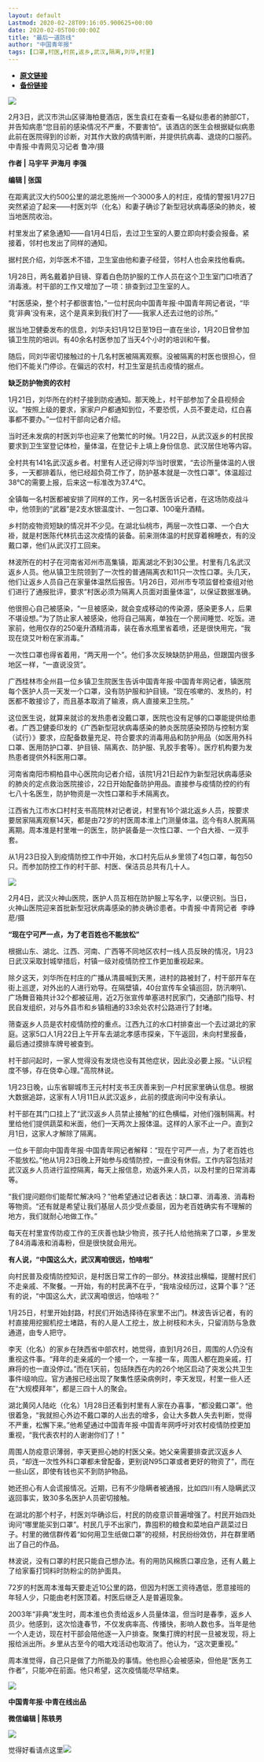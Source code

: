 ```yaml
---
layout: default
Lastmod: 2020-02-28T09:16:05.900625+00:00
date: 2020-02-05T00:00:00Z
title: "最后一道防线"
author: "中国青年报"
tags: [口罩,村医,村民,返乡,武汉,隔离,刘华,村里]
---
```


* [**原文链接**](http://mp.weixin.qq.com/s?__biz=MjM5MDQ3MTEyMQ==&mid=2653326391&idx=1&sn=417f2c244afa817c1bcd7e06bdc35897&chksm=bd966a898ae1e39f9b071296ea716e710c5d176a8363f3d16d7cafec6474a40d3c0c27e83734#rd)
* [**备份链接**](http://archive.ph/iJOOF)


  

  

![](/images/post/10e51a72e2b0b11c066a207b4f568a6d.jpg)

2月3日，武汉市洪山区驿海柏曼酒店，医生袁红在查看一名疑似患者的肺部CT，并告知病患“您目前的感染情况不严重，不要害怕”。该酒店的医生会根据疑似病患此前在医院得到的诊断，对其作大致的病情判断，并提供抗病毒、退烧的口服药。中青报·中青网见习记者 鲁冲/摄

**作者 |** **马宇平 尹海月 李强**

**编辑 | 张国**

在距离武汉大约500公里的湖北恩施州一个3000多人的村庄，疫情的警报1月27日突然紧迫了起来——村医刘华（化名）和妻子确诊了新型冠状病毒感染的肺炎，被当地医院收治。

村里发出了紧急通知——自1月4日后，去过卫生室的人要立即向村委会报备。紧接着，邻村也发出了同样的通知。

据村民介绍，刘华医术不错，卫生室由他和妻子经营，邻村人也会来找他看病。

1月28日，两名戴着护目镜、穿着白色防护服的工作人员在这个卫生室门口喷洒了消毒液。村干部的工作又增加了一项：排查到过卫生室的人。

“村医感染，整个村子都很害怕，”一位村民向中国青年报·中国青年网记者说，“毕竟‘非典’没有来，这个是真来到我们村了——我家人还去过他的诊所。”

据当地卫健委发布的信息，刘华夫妇1月12日至19日一直在坐诊，1月20日曾参加镇卫生院的培训。有40余名村医参加了当天4个小时的培训和午餐。

随后，同刘华密切接触过的十几名村医被隔离观察。没被隔离的村医也很担心，但他们不能关门停诊。在偏远的农村，村卫生室是抗击疫情的据点。

**缺乏防护物资的农村**

1月21日，刘华所在的村子接到防疫通知。那天晚上，村干部参加了全县视频会议。“按照上级的要求，家家户户都通知到位，不要恐慌，人员不要走动，红白喜事都不要办。”一位村干部向记者介绍。

当时还未发病的村医刘华也迎来了他繁忙的时候。1月22日，从武汉返乡的村民按要求到卫生室登记体检，量体温，在登记卡上填上身份信息、武汉居住地等内容。

全村共有141名武汉返乡者。村里有人还记得刘华当时很累，“去诊所量体温的人很多，一天都排着队，他已经超负荷工作了，防护基本就是一次性口罩”。体温超过38℃的需要上报，后来这一标准改为37.4℃。

全镇每一名村医都被安排了同样的工作，另一名村医告诉记者，在这场防疫战斗中，他领到的“武器”是2支水银温度计、一包口罩、100毫升酒精。

乡村防疫物资短缺的情况并不少见。在湖北仙桃市，两层一次性口罩、一个白大褂，就是村医陈代林抗击这次疫情的装备。前来测体温的村民穿着棉睡衣，有的没戴口罩，他们从武汉打工回来。

林波所在的村子在河南省邓州市高集镇，距离湖北不到30公里。村里有几名武汉返乡人员。他从镇卫生院领到了一次性的普通隔离衣和11只一次性口罩。头几天，他们让返乡人员自己在家量体温然后报告。1月26日，邓州市专项监督检查组对他们进行了通报批评，要求“村医必须为隔离人员面对面量体温”，以保证数据准确。

他很担心自己被感染，“一旦被感染，就会变成移动的传染源，感染更多人，后果不堪设想。”为了防止家人被感染，他将自己隔离，单独在一个房间睡觉、吃饭。进家前，他用仅存的250毫升酒精消毒，装在香水瓶里省着喷，还是很快用完，“我现在烧艾叶粉在家消毒。”

一次性口罩也得省着用，“两天用一个”。他们多次反映缺防护用品，但跟国内很多地区一样，“一直说没货”。

广西桂林市全州县一位乡镇卫生院医生告诉中国青年报·中国青年网记者，镇医院每个医护人员一天发一个口罩，没有防护服和护目镜。“现在咳嗽的、发热的，村医都不敢接诊了，而且基本取消了输液，病人直接来卫生院。”

这位医生说，就算来就诊的发热患者没戴口罩，医院也没有足够的口罩能提供给患者。广西卫健委印发的《广西新型冠状病毒感染的肺炎医院感染预防与控制方案（试行）》要求，应配备数量充足、符合要求的消毒用品和防护用品（如医用外科口罩、医用防护口罩、护目镜、隔离衣、防护服、乳胶手套等）。医疗机构要为发热患者提供外科医用口罩。

河南省南阳市桐柏县中心医院向记者介绍，该院1月21日起作为新型冠状病毒感染的肺炎的定点救治医院接诊，22日开始配备防护用品。直接参与疫情防控的约有七八十名医生，防护物资是一次性口罩和手术隔离衣。

江西省九江市水口村村支书高院林对记者说，村里有16个湖北返乡人员，按要求要居家隔离观察14天，都是由72岁的村医周本淮上门测量体温。迄今有8人脱离隔离期。周本淮是村里唯一的医生，防护装备是一次性口罩、一个白大褂、一双手套。

从1月23日投入到疫情防控工作中开始，水口村先后从乡里领了4包口罩，每包50只。而参加防控工作的村干部、村医、保洁员总共有几十人。

![](/images/post/7079b21204fec1f75cb973357acbc10b.jpg)

2月4日，武汉火神山医院，医护人员互相在防护服上写名字，以便识别。当日，火神山医院迎来首批新型冠状病毒感染的肺炎确诊患者。中青报·中青网记者  李峥苨/摄

**“现在宁可严一点，为了老百姓也不能放松”**

  

根据山东、湖北、江西、河南、广西等不同地区农村一线人员反映的情况，1月23日武汉采取封城举措后，村镇一级对疫情防控工作更加重视起来。

除夕这天，刘华所在村庄的广播从清晨喊到天黑，进村的路被封了，村干部开车在街上巡逻，对外出的人进行劝导。在隔壁镇，40台宣传车全镇巡回，防汛喇叭、广场舞音箱共计32个都被征用，近2万张宣传单塞进村民家门，交通部门指导、村民自发组织，对与外县市和乡镇相通的33余处农村公路进行了封堵。

筛查返乡人员是农村疫情防控的重点。江西九江的水口村排查出一个去过湖北的家庭。这家5口人1月22日上午开车去湖北孝感市探亲，下午返回，未向村里报备，最后通过摸排车牌号被查到。

村干部问起时，一家人觉得没有发烧也没有其他症状，因此没必要上报。“认识程度不够，存在侥幸心理。”高院林说。

1月23日晚，山东省聊城市王元村村支书王庆善来到一户村民家里确认信息。根据大数据追踪，这家有人1月11日从武汉返乡，此前的摸底询问中没有承认。

村干部在其门口挂上了“武汉返乡人员禁止接触”的红色横幅，对他们强制隔离。村里给他们提供蔬菜和米面，他们一天两次上报体温。这样的人家不止一户。直到2月1日，这家人才解除了隔离。

一位乡干部向中国青年报·中国青年网记者解释：“现在宁可严一点，为了老百姓也不能放松。”他从1月23日晚上开始参与疫情防控，一直没有休假。工作内容包括对武汉返乡人员进行监控隔离，每天上报信息，劝返外来人员，以及村里的日常消毒等。

“我们提问题你们能帮忙解决吗？”他希望通过记者表达：缺口罩、消毒液、消毒粉等物资。“还有就是希望让我们基层人员少受点委屈，因为老百姓确实有不理解的地方，我们就耐心地做工作。”

每天在村里宣传防疫工作的王庆善也缺少物资，孩子托人给他捎来了口罩，乡里发了84消毒液和消毒粉，但是很快就会用光。

  

**有人说，“中国这么大，武汉离咱很远，怕啥啦”**

向村民普及疫情防控知识，是村医日常工作的一部分。林波挂出横幅，提醒村民们不走亲戚、不聚餐。一开始，有的村民满不在乎，“我啥没经历过，这算个事？”还有的说，“中国这么大，武汉离咱很远，怕啥啦？”

1月25日，村里开始封路，村民们开始选择待在家里不出门。林波告诉记者，有的村直接用挖掘机挖土堵路，有的人是人工挖土，放上树枝和木头，只留消防与急救通道，由专人把守。

李天（化名）的家乡在陕西省中部农村，她觉得，直到1月26日，周围的人仍没有重视这件事。“拜年的走亲戚的一个接一个，一车接一车，周围人都在跑亲戚，打麻将的也一直没停过。”而在1天前，包括陕西在内的26个地区启动了突发公共卫生事件Ⅰ级响应。官方通报已经出现了聚集性感染病例时，李天发现，村里一些人还在“大规模拜年”，都是三四十人的聚会。

湖北黄冈人陆屹（化名）1月28日还看到村里有人家在办喜事，“都没戴口罩”。他很着急，“我就担心外边不戴口罩的人出去的增多，会让大多数人失去判断，觉得不严重，松懈下来。”他希望通过中国青年报·中国青年网呼吁对农村疫情防控更加重视，“我代表农村的人谢谢你们了！”

周围人防疫意识薄弱，李天更担心她的村医父亲。她父亲需要排查武汉返乡人员，“却连一次性外科口罩都未曾配备，更别说N95口罩或者更好的物资了”，而在一些山区，即使有钱也买不到防护物品。

她还担心有人会谎报情况。近期，已有不少隐瞒者被通报，比如四川有人隐瞒武汉返回事实，致30多名医护人员密切接触。

在湖北的那个村子，村医刘华确诊后，村民的防疫意识普遍增强了。村民开始四处询问“哪里能买到口罩”。村民几乎不出家门，靠囤积的粮食和菜地自产蔬菜过日子。村里的微信群传着“如何用卫生纸做口罩”的视频，村民纷纷效仿，并在群里晒出了自己的作品。

林波说，没有口罩的村民只能自己想办法。有的用防风棉质口罩应急，还有人戴上了给家畜打饲料时防粉尘的防护面具。

72岁的村医周本淮每天要走近10公里的路，但因为村医工资待遇低，愿意接班的年轻人少，只能由老村医顶着。村医后继乏人是普遍现象。

2003年“非典”发生时，周本淮也负责给返乡人员量体温，但当时是春季，返乡人员少。他感到，这次恰逢春节，不仅发病率高、传播快，影响人数也多。当年是他一个人走访，现在村干部会陪他逐一入户排查。聚集打牌的村民一旦被发现，将上报给派出所。乡里从古至今的唱大戏活动也取消了。他认为，“这次更重视。”

周本淮觉得，自己只是做了力所能及的事情。他也担心会被感染，但他是“医务工作者”，只能冲在前面。他只希望，这次疫情能尽早结束。

****![](/images/post/ee3541d84ffe47fdab4c38194adb4b9c.jpg)****

**中国青年报·中青在线出品**

**微信编辑 | 陈轶男**

![](/images/post/705dfda6bb5643e34c5db443743fbf86.jpg)

觉得好看请点这里![](/images/post/75cfe91ed7e3db23759ecd10b6c0782e.jpg)

